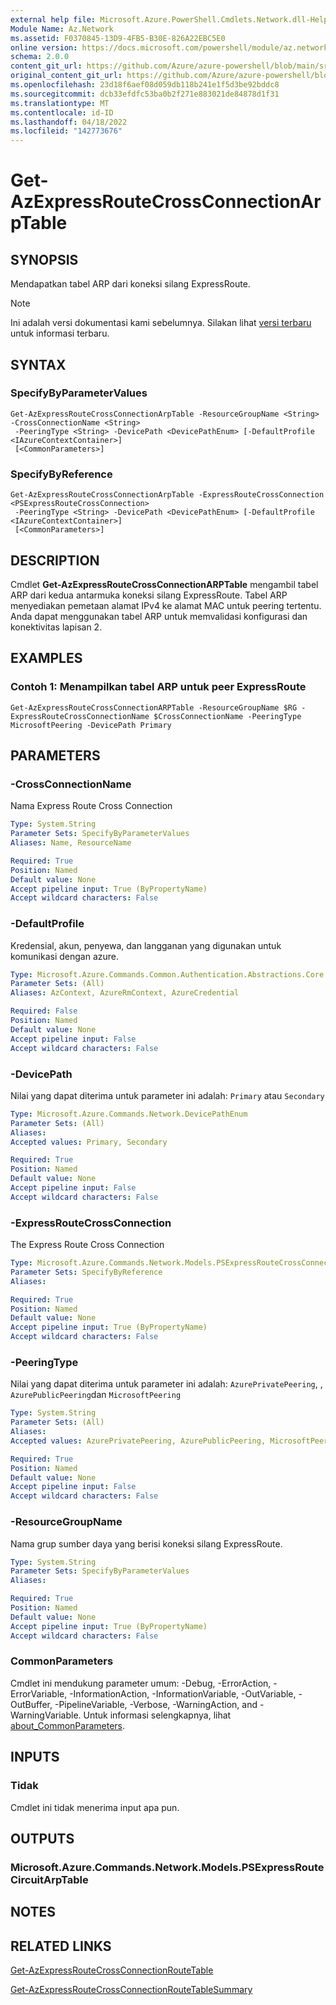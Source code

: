 ```yaml
---
external help file: Microsoft.Azure.PowerShell.Cmdlets.Network.dll-Help.xml
Module Name: Az.Network
ms.assetid: F0370845-13D9-4FB5-B30E-826A22EBC5E0
online version: https://docs.microsoft.com/powershell/module/az.network/get-azexpressroutecrossconnectionarptable
schema: 2.0.0
content_git_url: https://github.com/Azure/azure-powershell/blob/main/src/Network/Network/help/Get-AzExpressRouteCrossConnectionArpTable.md
original_content_git_url: https://github.com/Azure/azure-powershell/blob/main/src/Network/Network/help/Get-AzExpressRouteCrossConnectionArpTable.md
ms.openlocfilehash: 23d18f6aef08d059db118b241e1f5d3be92bddc8
ms.sourcegitcommit: dcb33efdfc53ba0b2f271e883021de84878d1f31
ms.translationtype: MT
ms.contentlocale: id-ID
ms.lasthandoff: 04/18/2022
ms.locfileid: "142773676"
---
```

# Get-AzExpressRouteCrossConnectionArpTable

## SYNOPSIS
Mendapatkan tabel ARP dari koneksi silang ExpressRoute.

> [!NOTE]
>Ini adalah versi dokumentasi kami sebelumnya. Silakan lihat [versi terbaru](/powershell/module/az.network/get-azexpressroutecrossconnectionarptable) untuk informasi terbaru.

## SYNTAX

### SpecifyByParameterValues
```
Get-AzExpressRouteCrossConnectionArpTable -ResourceGroupName <String> -CrossConnectionName <String>
 -PeeringType <String> -DevicePath <DevicePathEnum> [-DefaultProfile <IAzureContextContainer>]
 [<CommonParameters>]
```

### SpecifyByReference
```
Get-AzExpressRouteCrossConnectionArpTable -ExpressRouteCrossConnection <PSExpressRouteCrossConnection>
 -PeeringType <String> -DevicePath <DevicePathEnum> [-DefaultProfile <IAzureContextContainer>]
 [<CommonParameters>]
```

## DESCRIPTION
Cmdlet **Get-AzExpressRouteCrossConnectionARPTable** mengambil tabel ARP dari kedua antarmuka koneksi silang ExpressRoute. Tabel ARP menyediakan pemetaan alamat IPv4 ke alamat MAC untuk peering tertentu. Anda dapat menggunakan tabel ARP untuk memvalidasi konfigurasi dan konektivitas lapisan 2.

## EXAMPLES

### Contoh 1: Menampilkan tabel ARP untuk peer ExpressRoute
```
Get-AzExpressRouteCrossConnectionARPTable -ResourceGroupName $RG -ExpressRouteCrossConnectionName $CrossConnectionName -PeeringType MicrosoftPeering -DevicePath Primary
```

## PARAMETERS

### -CrossConnectionName
Nama Express Route Cross Connection

```yaml
Type: System.String
Parameter Sets: SpecifyByParameterValues
Aliases: Name, ResourceName

Required: True
Position: Named
Default value: None
Accept pipeline input: True (ByPropertyName)
Accept wildcard characters: False
```

### -DefaultProfile
Kredensial, akun, penyewa, dan langganan yang digunakan untuk komunikasi dengan azure.

```yaml
Type: Microsoft.Azure.Commands.Common.Authentication.Abstractions.Core.IAzureContextContainer
Parameter Sets: (All)
Aliases: AzContext, AzureRmContext, AzureCredential

Required: False
Position: Named
Default value: None
Accept pipeline input: False
Accept wildcard characters: False
```

### -DevicePath
Nilai yang dapat diterima untuk parameter ini adalah: `Primary` atau `Secondary`

```yaml
Type: Microsoft.Azure.Commands.Network.DevicePathEnum
Parameter Sets: (All)
Aliases:
Accepted values: Primary, Secondary

Required: True
Position: Named
Default value: None
Accept pipeline input: False
Accept wildcard characters: False
```

### -ExpressRouteCrossConnection
The Express Route Cross Connection

```yaml
Type: Microsoft.Azure.Commands.Network.Models.PSExpressRouteCrossConnection
Parameter Sets: SpecifyByReference
Aliases:

Required: True
Position: Named
Default value: None
Accept pipeline input: True (ByPropertyName)
Accept wildcard characters: False
```

### -PeeringType
Nilai yang dapat diterima untuk parameter ini adalah: `AzurePrivatePeering`, , `AzurePublicPeering`dan `MicrosoftPeering`

```yaml
Type: System.String
Parameter Sets: (All)
Aliases:
Accepted values: AzurePrivatePeering, AzurePublicPeering, MicrosoftPeering

Required: True
Position: Named
Default value: None
Accept pipeline input: False
Accept wildcard characters: False
```

### -ResourceGroupName
Nama grup sumber daya yang berisi koneksi silang ExpressRoute.

```yaml
Type: System.String
Parameter Sets: SpecifyByParameterValues
Aliases:

Required: True
Position: Named
Default value: None
Accept pipeline input: True (ByPropertyName)
Accept wildcard characters: False
```

### CommonParameters
Cmdlet ini mendukung parameter umum: -Debug, -ErrorAction, -ErrorVariable, -InformationAction, -InformationVariable, -OutVariable, -OutBuffer, -PipelineVariable, -Verbose, -WarningAction, and -WarningVariable. Untuk informasi selengkapnya, lihat [about_CommonParameters](http://go.microsoft.com/fwlink/?LinkID=113216).

## INPUTS

### Tidak
Cmdlet ini tidak menerima input apa pun.

## OUTPUTS

### Microsoft.Azure.Commands.Network.Models.PSExpressRouteCircuitArpTable

## NOTES

## RELATED LINKS

[Get-AzExpressRouteCrossConnectionRouteTable](Get-AzExpressRouteCrossConnectionRouteTable.md)

[Get-AzExpressRouteCrossConnectionRouteTableSummary](Get-AzExpressRouteCrossConnectionRouteTableSummary.md)
